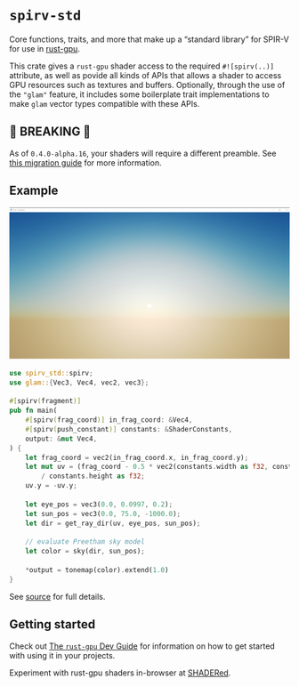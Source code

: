 # `spirv-std`

Core functions, traits, and more that make up a “standard library” for SPIR-V for use in [rust-gpu](https://github.com/EmbarkStudios/rust-gpu#readme).

This crate gives a `rust-gpu` shader access to the required `#![spirv(..)]` attribute, as well as povide all kinds of APIs that allows a shader to access GPU resources such as textures and buffers. Optionally, through the use of the `"glam"` feature, it includes some boilerplate trait implementations to make `glam` vector types compatible with these APIs.

## 🚨 BREAKING 🚨

As of `0.4.0-alpha.16`, your shaders will require a different preamble. See [this migration guide][migration] for more information.

## Example

![Sky shader](https://github.com/EmbarkStudios/rust-gpu/raw/main/docs/assets/sky.jpg)

```rust
use spirv_std::spirv;
use glam::{Vec3, Vec4, vec2, vec3};

#[spirv(fragment)]
pub fn main(
    #[spirv(frag_coord)] in_frag_coord: &Vec4,
    #[spirv(push_constant)] constants: &ShaderConstants,
    output: &mut Vec4,
) {
    let frag_coord = vec2(in_frag_coord.x, in_frag_coord.y);
    let mut uv = (frag_coord - 0.5 * vec2(constants.width as f32, constants.height as f32))
        / constants.height as f32;
    uv.y = -uv.y;

    let eye_pos = vec3(0.0, 0.0997, 0.2);
    let sun_pos = vec3(0.0, 75.0, -1000.0);
    let dir = get_ray_dir(uv, eye_pos, sun_pos);

    // evaluate Preetham sky model
    let color = sky(dir, sun_pos);

    *output = tonemap(color).extend(1.0)
}
```

See [source][source] for full details.

## Getting started

Check out [The `rust-gpu` Dev Guide][gpu-guide] for information on how to get started with using it in your projects.

Experiment with rust-gpu shaders in-browser at [SHADERed][shadered].

[migration]: https://github.com/EmbarkStudios/rust-gpu/blob/main/docs/src/migration-to-register-tool.md
[source]: https://github.com/EmbarkStudios/rust-gpu/blob/main/examples/shaders/sky-shader/src/lib.rs
[gpu-guide]: https://embarkstudios.github.io/rust-gpu/book/
[shadered]: https://shadered.org/shaders?language=rust&sort=hot
